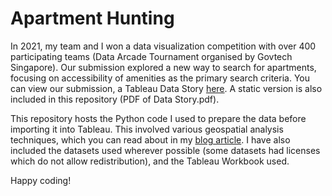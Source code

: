 # Apartment Hunting

In 2021, my team and I won a data visualization competition with over 400 participating teams (Data Arcade Tournament organised by Govtech Singapore). Our submission explored a new way to search for apartments, focusing on accessibility of amenities as the primary search criteria. You can view our submission, a Tableau Data Story [here](https://public.tableau.com/app/profile/sharon.george/viz/TransformingtheWayWeSearchforFlats/Final). A static version is also included in this repository (PDF of Data Story.pdf).

This repository hosts the Python code I used to prepare the data before importing it into Tableau. This involved various geospatial analysis techniques, which you can read about in my [blog article](https://medium.com/@sharong804.sg/an-immersive-introduction-to-geospatial-analytics-6c4d484e775e). I have also included the datasets used wherever possible (some datasets had licenses which do not allow redistribution), and the Tableau Workbook used.

Happy coding!
